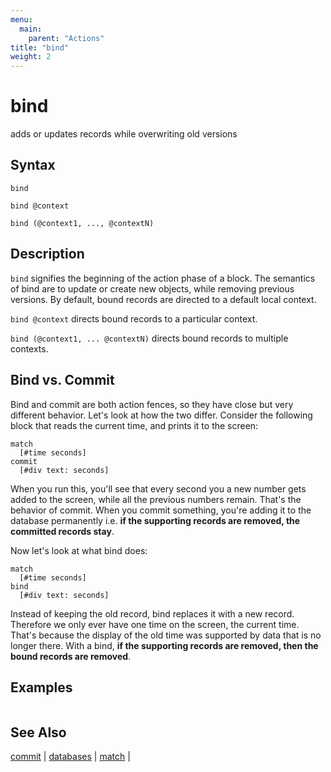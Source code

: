 ```yaml
---
menu:
  main:
    parent: "Actions"
title: "bind"
weight: 2
---
```


# bind

adds or updates records while overwriting old versions

## Syntax

```eve
bind

bind @context

bind (@context1, ..., @contextN)
```

## Description

`bind` signifies the beginning of the action phase of a block. The semantics of bind are to update or create new objects, while removing previous versions. By default, bound records are directed to a default local context.

`bind @context` directs bound records to a particular context.

`bind (@context1, ... @contextN)` directs bound records to multiple contexts.

## Bind vs. Commit

Bind and commit are both action fences, so they have close but very different behavior. Let's look at how the two differ. Consider the following block that reads the current time, and prints it to the screen:

```eve
match
  [#time seconds]
commit
  [#div text: seconds]
```

When you run this, you'll see that every second you a new number gets added to the screen, while all the previous numbers remain. That's the behavior of commit. When you commit something, you're adding it to the database permanently i.e. **if the supporting records are removed, the committed records stay**.

Now let's look at what bind does:

```eve
match
  [#time seconds]
bind
  [#div text: seconds]
```

Instead of keeping the old record, bind replaces it with a new record. Therefore we only ever have one time on the screen, the current time. That's because the display of the old time was supported by data that is no longer there. With a bind, **if the supporting records are removed, then the bound records are removed**.

## Examples

```eve
```

## See Also

[commit](../commit) | [databases](../databases) | [match](../match) |